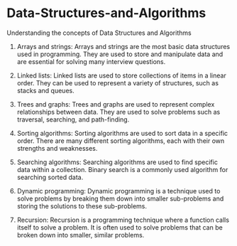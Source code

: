 # Data-Structures-and-Algorithms
Understanding the concepts of Data Structures and Algorithms 

1. Arrays and strings: Arrays and strings are the most basic data structures used in programming. They are used to store and manipulate data and are essential for solving many interview questions.

2. Linked lists: Linked lists are used to store collections of items in a linear order. They can be used to represent a variety of structures, such as stacks and queues.

3. Trees and graphs: Trees and graphs are used to represent complex relationships between data. They are used to solve problems such as traversal, searching, and path-finding.

4. Sorting algorithms: Sorting algorithms are used to sort data in a specific order. There are many different sorting algorithms, each with their own strengths and weaknesses.

5. Searching algorithms: Searching algorithms are used to find specific data within a collection. Binary search is a commonly used algorithm for searching sorted data.

6. Dynamic programming: Dynamic programming is a technique used to solve problems by breaking them down into smaller sub-problems and storing the solutions to these sub-problems.

7. Recursion: Recursion is a programming technique where a function calls itself to solve a problem. It is often used to solve problems that can be broken down into smaller, similar problems.
